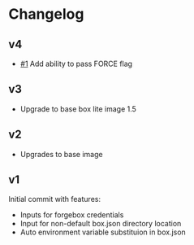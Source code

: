 # Changelog

## v4

* [#1](https://github.com/pixl8/github-action-box-publish/issues/1) Add ability to pass FORCE flag

## v3

* Upgrade to base box lite image 1.5

## v2 

* Upgrades to base image

## v1

Initial commit with features:

* Inputs for forgebox credentials
* Input for non-default box.json directory location
* Auto environment variable substituion in box.json
